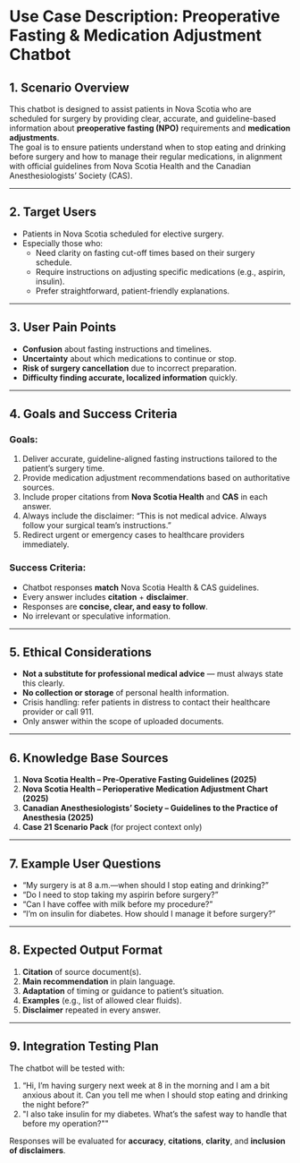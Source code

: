 # Use Case Description: Preoperative Fasting & Medication Adjustment Chatbot

## 1. Scenario Overview
This chatbot is designed to assist patients in Nova Scotia who are scheduled for surgery by providing clear, accurate, and guideline-based information about **preoperative fasting (NPO)** requirements and **medication adjustments**.  
The goal is to ensure patients understand when to stop eating and drinking before surgery and how to manage their regular medications, in alignment with official guidelines from Nova Scotia Health and the Canadian Anesthesiologists’ Society (CAS).

---

## 2. Target Users
- Patients in Nova Scotia scheduled for elective surgery.
- Especially those who:
  - Need clarity on fasting cut-off times based on their surgery schedule.
  - Require instructions on adjusting specific medications (e.g., aspirin, insulin).
  - Prefer straightforward, patient-friendly explanations.

---

## 3. User Pain Points
- **Confusion** about fasting instructions and timelines.
- **Uncertainty** about which medications to continue or stop.
- **Risk of surgery cancellation** due to incorrect preparation.
- **Difficulty finding accurate, localized information** quickly.

---

## 4. Goals and Success Criteria

### Goals:
1. Deliver accurate, guideline-aligned fasting instructions tailored to the patient’s surgery time.
2. Provide medication adjustment recommendations based on authoritative sources.
3. Include proper citations from **Nova Scotia Health** and **CAS** in each answer.
4. Always include the disclaimer: “This is not medical advice. Always follow your surgical team’s instructions.”
5. Redirect urgent or emergency cases to healthcare providers immediately.

### Success Criteria:
- Chatbot responses **match** Nova Scotia Health & CAS guidelines.
- Every answer includes **citation** + **disclaimer**.
- Responses are **concise, clear, and easy to follow**.
- No irrelevant or speculative information.

---

## 5. Ethical Considerations
- **Not a substitute for professional medical advice** — must always state this clearly.
- **No collection or storage** of personal health information.
- Crisis handling: refer patients in distress to contact their healthcare provider or call 911.
- Only answer within the scope of uploaded documents.

---

## 6. Knowledge Base Sources
1. **Nova Scotia Health – Pre‑Operative Fasting Guidelines (2025)**  
2. **Nova Scotia Health – Perioperative Medication Adjustment Chart (2025)**  
3. **Canadian Anesthesiologists’ Society – Guidelines to the Practice of Anesthesia (2025)**  
4. **Case 21 Scenario Pack** (for project context only)

---

## 7. Example User Questions
- “My surgery is at 8 a.m.—when should I stop eating and drinking?”
- “Do I need to stop taking my aspirin before surgery?”
- “Can I have coffee with milk before my procedure?”
- “I’m on insulin for diabetes. How should I manage it before surgery?”

---

## 8. Expected Output Format
1. **Citation** of source document(s).
2. **Main recommendation** in plain language.
3. **Adaptation** of timing or guidance to patient’s situation.
4. **Examples** (e.g., list of allowed clear fluids).
5. **Disclaimer** repeated in every answer.

---

## 9. Integration Testing Plan
The chatbot will be tested with:
1. “Hi, I’m having surgery next week at 8 in the morning and I am a bit anxious about it. Can you tell me when I should stop eating and drinking the night before?”
2. "I also take insulin for my diabetes. What’s the safest way to handle that before my operation?""

Responses will be evaluated for **accuracy**, **citations**, **clarity**, and **inclusion of disclaimers**.
